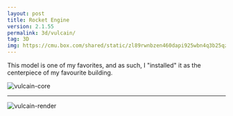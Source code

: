 ```yaml
---
layout: post
title: Rocket Engine
version: 2.1.55
permalink: 3d/vulcain/
tag: 3D
img: https://cmu.box.com/shared/static/zl89rwnbzen460dapi925wbn4q3b25qz.png
---
```


This model is one of my favorites, and as such, I "installed" it as the centerpiece of my favourite building.

![vulcain-core](https://cmu.box.com/shared/static/zjw1tlj23ar0cfdzobbue31f5mfdu2oz.png)

---

![vulcain-render](https://cmu.box.com/shared/static/o3ar40pjwok7q23b4mm76ipaa8rj5o43.png)


[Counterpoint]: </3d/counterpoint/>

